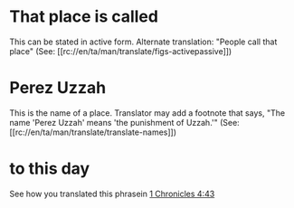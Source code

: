 # That place is called

This can be stated in active form. Alternate translation: "People call that place" (See: [[rc://en/ta/man/translate/figs-activepassive]])

# Perez Uzzah

This is the name of a place. Translator may add a footnote that says, "The name 'Perez Uzzah' means 'the punishment of Uzzah.'" (See: [[rc://en/ta/man/translate/translate-names]])

# to this day

See how you translated this phrasein [1 Chronicles 4:43](../04/42.md)


